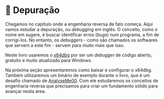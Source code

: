 # 🐞 Depuração

Chegamos no capítulo onde a engenharia reversa de fato começa. Aqui vamos estudar a depuração, ou _debugging_ em inglês. O conceito, como o nome em sugere, é buscar identificar erros \(_bugs_\) num programa, a fim de corrigi-los. No entanto, os _debuggers_ - como são chamados os softwares que servem a este fim - servem para muito mais que isso.

Neste livro usaremos o [x64dbg](https://x64dbg.com/) por ser um _debugger_ de código aberto, gratuito e muito atualizado para Windows.

Na próxima seção apresentaremos como baixar e configurar o x64dbg. Também utilizaremos um binário de exemplo durante o livro, que é um desafio chamado de [AnalyseMe00](https://www.mentebinaria.com.br/forums/topic/446-analyseme-nível-00/). Com ele estudaremos os conceitos de engenharia reversa que precisamos para criar um fundamento sólido para avançar nesta área.

